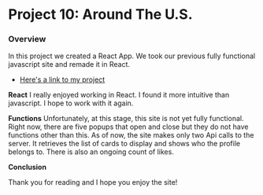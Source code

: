 # Project 10: Around The U.S.

### Overview
In this project we created a React App.  We took our previous fully functional javascript site and remade it in React.


* [Here's a link to my project](https://mellocay.github.io/around-react/)


**React**
I really enjoyed working in React.  I found it more intuitive than javascript.  I hope to work with it again.  

**Functions**
Unfortunately, at this stage, this site is not yet fully functional.  Right now, there are five popups that open and close but they do not have functions other than this.  As of now, the site makes only two Api calls to the server.  It retrieves the list of cards to display and shows who the profile belongs to.  There is also an ongoing count of likes.

**Conclusion**

Thank you for reading and I hope you enjoy the site!



